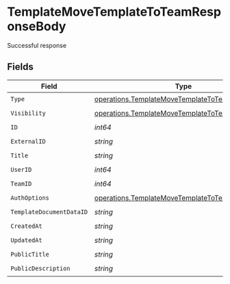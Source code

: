 # TemplateMoveTemplateToTeamResponseBody

Successful response


## Fields

| Field                                                                                                                | Type                                                                                                                 | Required                                                                                                             | Description                                                                                                          |
| -------------------------------------------------------------------------------------------------------------------- | -------------------------------------------------------------------------------------------------------------------- | -------------------------------------------------------------------------------------------------------------------- | -------------------------------------------------------------------------------------------------------------------- |
| `Type`                                                                                                               | [operations.TemplateMoveTemplateToTeamType](../../models/operations/templatemovetemplatetoteamtype.md)               | :heavy_check_mark:                                                                                                   | N/A                                                                                                                  |
| `Visibility`                                                                                                         | [operations.TemplateMoveTemplateToTeamVisibility](../../models/operations/templatemovetemplatetoteamvisibility.md)   | :heavy_check_mark:                                                                                                   | N/A                                                                                                                  |
| `ID`                                                                                                                 | *int64*                                                                                                              | :heavy_check_mark:                                                                                                   | N/A                                                                                                                  |
| `ExternalID`                                                                                                         | *string*                                                                                                             | :heavy_check_mark:                                                                                                   | N/A                                                                                                                  |
| `Title`                                                                                                              | *string*                                                                                                             | :heavy_check_mark:                                                                                                   | N/A                                                                                                                  |
| `UserID`                                                                                                             | *int64*                                                                                                              | :heavy_check_mark:                                                                                                   | N/A                                                                                                                  |
| `TeamID`                                                                                                             | *int64*                                                                                                              | :heavy_check_mark:                                                                                                   | N/A                                                                                                                  |
| `AuthOptions`                                                                                                        | [operations.TemplateMoveTemplateToTeamAuthOptions](../../models/operations/templatemovetemplatetoteamauthoptions.md) | :heavy_check_mark:                                                                                                   | N/A                                                                                                                  |
| `TemplateDocumentDataID`                                                                                             | *string*                                                                                                             | :heavy_check_mark:                                                                                                   | N/A                                                                                                                  |
| `CreatedAt`                                                                                                          | *string*                                                                                                             | :heavy_check_mark:                                                                                                   | N/A                                                                                                                  |
| `UpdatedAt`                                                                                                          | *string*                                                                                                             | :heavy_check_mark:                                                                                                   | N/A                                                                                                                  |
| `PublicTitle`                                                                                                        | *string*                                                                                                             | :heavy_check_mark:                                                                                                   | N/A                                                                                                                  |
| `PublicDescription`                                                                                                  | *string*                                                                                                             | :heavy_check_mark:                                                                                                   | N/A                                                                                                                  |